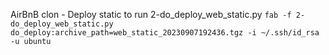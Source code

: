 AirBnB clon - Deploy static
to run 2-do_deploy_web_static.py `fab -f 2-do_deploy_web_static.py do_deploy:archive_path=web_static_20230907192436.tgz -i ~/.ssh/id_rsa -u ubuntu`
